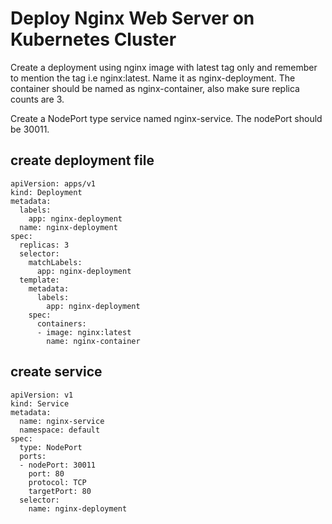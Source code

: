 # Deploy Nginx Web Server on Kubernetes Cluster
Create a deployment using nginx image with latest tag only and remember to mention the tag i.e nginx:latest. Name it as nginx-deployment. The container should be named as nginx-container, also make sure replica counts are 3.

Create a NodePort type service named nginx-service. The nodePort should be 30011.

## create deployment file
```
apiVersion: apps/v1
kind: Deployment
metadata:
  labels:
    app: nginx-deployment
  name: nginx-deployment
spec:
  replicas: 3
  selector:
    matchLabels:
      app: nginx-deployment
  template:
    metadata:
      labels:
        app: nginx-deployment
    spec:
      containers:
      - image: nginx:latest
        name: nginx-container
```
## create service
```
apiVersion: v1
kind: Service
metadata:
  name: nginx-service
  namespace: default
spec:
  type: NodePort
  ports:
  - nodePort: 30011
    port: 80
    protocol: TCP
    targetPort: 80
  selector:
    name: nginx-deployment 
```